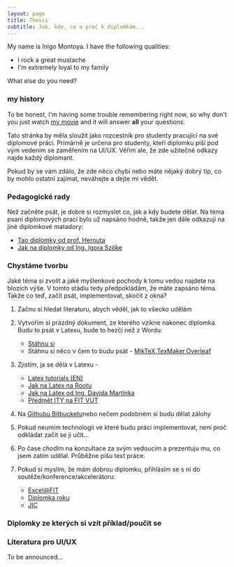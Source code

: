 ```yaml
---
layout: page
title: Thesis
subtitle: Jak, kde, co a proč k diplomkám...
---
```


My name is Inigo Montoya. I have the following qualities:

- I rock a great mustache
- I'm extremely loyal to my family

What else do you need?

### my history

To be honest, I'm having some trouble remembering right now, so why don't you just watch [my movie](http://en.wikipedia.org/wiki/The_Princess_Bride_%28film%29) and it will answer **all** your questions.




Tato stránka by měla sloužit jako rozcestník pro studenty pracující na své diplomové práci. Primárně je určena pro studenty, kteří diplomku píší pod vým vedením se zaměřením na UI/UX. Věřím ale, že zde užitečné odkazy najde každý diplomant.</p>

Pokud by se vám zdálo, že zde něco chybí nebo máte nějaký dobrý tip, co by mohlo ostatní zajímat, neváhejte a dejte mi vědět.

### Pedagogické rady

Než začněte psát, je dobré si rozmyslet co, jak a kdy budete dělat. Na téma psaní diplomových prací bylo už napsáno hodně, takže jen dále odkazuji na jiné diplomkové matadory:

- [Tao diplomky od prof. Herouta](http://www.herout.net/tao-diplomky/)
-	[Jak na diplomky od Ing. Igora Szőke](http://blog.igor.szoke.cz/p/diplomky.html)

### Chystáme tvorbu

Jaké téma si zvolit a jaké myšlenkové pochody k tomu vedou najdete na blozích výše. V tomto stádiu tedy předpokládám, že máte zapsáno téma. Takže co teď, začít psát, implementovat, skočit z okna?


1. Začnu si hledat literaturu, abych věděl, jak to všecko udělám
2. Vytvořím si prázdný dokument, ze kterého vzikne nakonec diplomka. Budu to psát v Latexu, bude to hezčí než z Wordu:
	- [Stáhnu si](http://www.fit.vutbr.cz/info/szz/.cs)
	- Stáhnu si něco v čem to budu psát - [MikTeX](http://miktex.org/),[TexMaker](http://www.xm1math.net/texmaker/),[Overleaf](https://www.overleaf.com)

3. Zjistím, ja se dělá v Latexu -
	- [Latex tutorials (EN)](https://www.latex-tutorial.com/)
	- [Jak na Latex na Rootu](http://www.root.cz/serialy/jak-na-latex/)
	- [Jak na Latex od Ing. Davida Martínka](http://www.fit.vutbr.cz/~martinek/latex/)
	- [Předmět ITY na FIT VUT](http://www.fit.vutbr.cz/study/course-l.php.cs?id=6836)

4. Na [Githubu](https://github.com/),[Bitbucketu](https://bitbucket.org)nebo nečem podobném si budu dělat zálohy

5. Pokud neumím technologii ve které budu práci implementovat, není proč odkládat začít se ji učit...
6. Po čase chodím na konzultace za svým vedoucím a prezentuju mu, co jsem zatím udělal. Průběžne píšu text práce.
7. Pokud si myslím, že mám dobrou diplomku, přihlásím se s ní do soutěže/konference/akcelerátoru:
	- [Excel@FIT](http://excel.fit.vutbr.cz/)
	- [Diplomka roku](http://www.diplomovaprace.cz/)
	- [JIC](https://www.jic.cz/)

### Diplomky ze kterých si vzít příklad/poučit se

### Literatura pro UI/UX
To be announced...